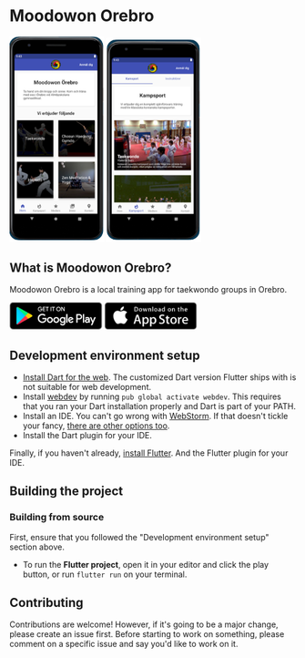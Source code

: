 # Moodowon Orebro

<img src="assets/screenshots/screen1.png" width="33%" /> <img src="assets/screenshots/screen2.png" width="33%" /> 
 

## What is Moodowon Orebro?

Moodowon Orebro is a local training app for taekwondo groups in Orebro. 

<div>
<a href='https://play.google.com/store/apps/details?id=com.huhenterprises.moodowon_orebro'><img alt='Get it on Google Play' src='assets/screenshots/google_play.png' height='48px'/></a>
<a href='https://apps.apple.com/us/app/moodowon-%C3%B6rebro/id1501419036?l=sv&ls=1'><img alt='Get it on the App Store' src='assets/screenshots/app_store.png' height='48px'/></a>


## Development environment setup

* [Install Dart for the web](https://webdev.dartlang.org/tools/sdk#install). The customized Dart version Flutter ships with is not suitable for web development.
* Install [webdev](https://webdev.dartlang.org/tools/webdev) by running `pub global activate webdev`. This requires that you ran your Dart installation properly and Dart is part of your PATH.
* Install an IDE. You can't go wrong with [WebStorm](https://webdev.dartlang.org/tools/webstorm). If that doesn't tickle your fancy, [there are other options too](https://www.dartlang.org/tools#ides).
* Install the Dart plugin for your IDE.

Finally, if you haven't already, [install Flutter](https://flutter.io/docs/get-started/install).
And the Flutter plugin for your IDE. 


## Building the project


### Building from source

First, ensure that you followed the "Development environment setup" section above.

* To run the **Flutter project**, open it in your editor and click the play button, or run `flutter run` on your terminal.

## Contributing

Contributions are welcome! 
However, if it's going to be a major change, please create an issue first. 
Before starting to work on something, please comment on a specific issue and say you'd like to work on it.
